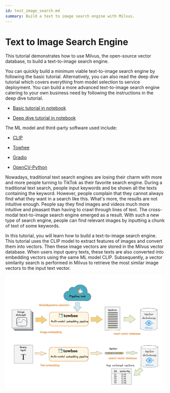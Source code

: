 ```yaml
---
id: text_image_search.md
summary: Build a text to image search engine with Milvus. 
---
```


# Text to Image Search Engine

This tutorial demonstrates how to use Milvus, the open-source vector database, to build a text-to-image search engine. 

You can quickly build a minimum viable text-to-image search engine by following the basic tutorial. Alternatively, you can also read the deep dive tutorial which covers everything from model selection to service deployment. You can build a more advanced text-to-image search engine catering to your own business need by following the instructions in the deep dive tutorial.

- [Basic tutorial in notebook](https://github.com/towhee-io/examples/blob/main/image/text_image_search/1_build_text_image_search_engine.ipynb)

- [Deep dive tutorial in notebook](https://github.com/towhee-io/examples/blob/main/image/text_image_search/2_deep_dive_text_image_search.ipynb)


The ML model and third-party software used include:

- [CLIP](https://openai.com/blog/clip/)

- [Towhee](https://towhee.io/)

- [Gradio](https://www.google.com/url?sa=t&rct=j&q=&esrc=s&source=web&cd=&cad=rja&uact=8&ved=2ahUKEwj3nvvEhNj7AhVZSGwGHUFuA6sQFnoECA0QAQ&url=https%3A%2F%2Fgradio.app%2F&usg=AOvVaw0Rmnp2xYgYvkDcMb9d-9TR)

- [OpenCV-Python](https://www.google.com/url?sa=t&rct=j&q=&esrc=s&source=web&cd=&cad=rja&uact=8&ved=2ahUKEwjawLa4hNj7AhWrSGwGHSWKD1sQFnoECA0QAQ&url=https%3A%2F%2Fdocs.opencv.org%2F4.x%2Fd6%2Fd00%2Ftutorial_py_root.html&usg=AOvVaw3YMr9iiY-FTDoGSWWqppvP)



Nowadays, traditional text search engines are losing their charm with more and more people turning to TikTok as their favorite search engine. During a traditional text search, people input keywords and be shown all the texts containing the keyword. However, people complain that they cannot always find what they want in a search like this. What's more, the results are not intuitive enough. People say they find images and videos much more intuitive and pleasant than having to crawl through lines of text. The cross-modal text-to-image search engine emerged as a result. With such a new type of search engine, people can find relevant images by inputting a chunk of text of some keywords.

In this tutorial, you will learn how to build a text-to-image search engine. This tutorial uses the CLIP model to extract features of images and convert them into vectors. Then these image vectors are stored in the Milvus vector database. When users input query texts, these texts are also converted into embedding vectors using the same ML model CLIP. Subsequently, a vector similarity search is performed in Milvus to retrieve the most similar image vectors to the input text vector. 

![Text_image_search](../../../assets/text_to_image_workflow.png "Workflow of a text-to-image search engine.")
